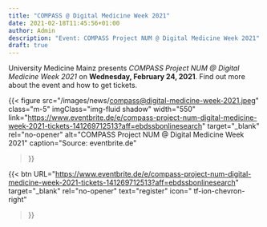 ```yaml
---
title: "COMPASS @ Digital Medicine Week 2021"
date: 2021-02-18T11:45:56+01:00
author: Admin
description: "Event: COMPASS Project NUM @ Digital Medicine Week 2021"
draft: true
---
```


University Medicine Mainz presents *COMPASS Project NUM @ Digital Medicine Week 2021* on **Wednesday, February 24, 2021**. 
Find out more about the event and how to get tickets.

{{< figure 
        src="/images/news/compass@digital-medicine-week-2021.jpeg" 
        class="m-5"
        imgClass="img-fluid shadow"
        width="550"
        link="https://www.eventbrite.de/e/compass-project-num-digital-medicine-week-2021-tickets-141269712513?aff=ebdssbonlinesearch"
        target="_blank"
        rel="no-opener"
        alt="COMPASS Project NUM @ Digital Medicine Week 2021"
        caption="Source: eventbrite.de"
>}}




{{< btn
        URL="https://www.eventbrite.de/e/compass-project-num-digital-medicine-week-2021-tickets-141269712513?aff=ebdssbonlinesearch"
        target="_blank"
        rel="no-opener"
        text="register"
        icon=" tf-ion-chevron-right"
>}}